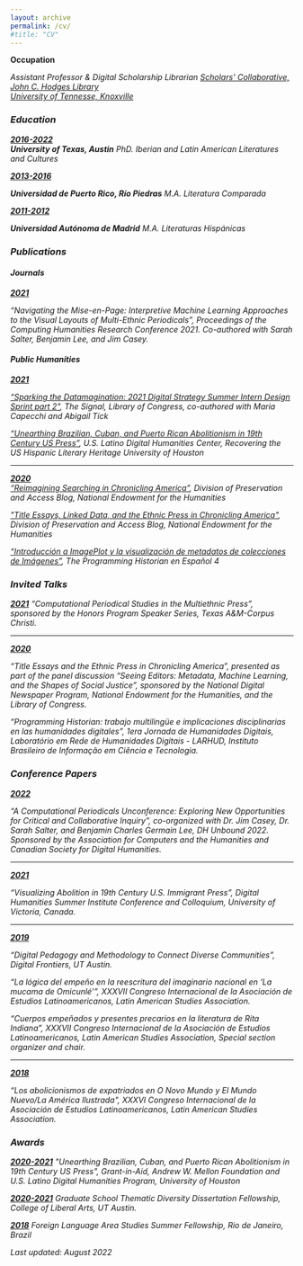```yaml
---
layout: archive
permalink: /cv/
#title: "CV"
---
```


__Occupation__

<em>Assistant Professor & Digital Scholarship Librarian<em>
<a href="https://www.lib.utk.edu/scholar">Scholars' Collaborative, <br>John C. Hodges Library<br> University of Tennesse, Knoxville</a> 


### Education

<ins>**2016-2022**</ins><br>__University of Texas, Austin__ PhD. Iberian and Latin American Literatures and Cultures

<ins>**2013-2016**</ins>

__Universidad de Puerto Rico, Río Piedras__
M.A. Literatura Comparada

<ins>**2011-2012**</ins>

__Universidad Autónoma de Madrid__
M.A. Literaturas Hispánicas 

### Publications

<!-- A list is also available [online](https://scholar.google.co.uk/citations?user=LTOTl0YAAAAJ) -->
#### *Journals*

<ins>**2021**</ins>

“Navigating the Mise-en-Page: Interpretive Machine Learning Approaches to the Visual Layouts of Multi-Ethnic Periodicals”, <em>Proceedings of the Computing Humanities Research Conference 2021<em>. Co-authored with Sarah Salter, Benjamin Lee, and Jim Casey. 

#### _Public Humanities_

<ins>**2021**</ins> 

<a href="https://blogs.loc.gov/thesignal/2021/08/sparking-the-datamagination-2021-digital-strategy-summer-intern-design-sprint-part-ii/" target="_blank"> “Sparking the Datamagination: 2021 Digital Strategy Summer Intern Design Sprint part 2"</a>, <em>The Signal</em>, Library of Congress, co-authored with Maria Capecchi and Abigail Tick	

<a href="https://youtu.be/6pCi0tjRv6Y" target="_blank">“Unearthing Brazilian, Cuban, and Puerto Rican Abolitionism in 19th Century US Press”</a>, U.S. Latino Digital Humanities Center, Recovering the US Hispanic Literary Heritage University of Houston

---
<ins>**2020**</ins>		
<a href="https://www.neh.gov/blog/reimagining-searching-chronicling-america" target="_blank">“Reimagining Searching in Chronicling America”</a>, _Division of Preservation and Access Blog_, National Endowment for the Humanities

<a href="https://www.neh.gov/blog/title-essays-linked-data-and-ethnic-press-chronicling-america" target="_blank"> "Title Essays, Linked Data, and the Ethnic Press in Chronicling America"</a>, _Division of Preservation and Access Blog_, National Endowment for the Humanities

<a href="https://doi.org/10.46430/phes0046" target="_blank"> “Introducción a ImagePlot y la visualización de metadatos de colecciones de Imágenes”</a>, _The Programming Historian en Español 4_


### Invited Talks

<ins>**2021**</ins>	
“Computational Periodical Studies in the Multiethnic Press”, sponsored by the Honors Program Speaker Series, Texas A&M-Corpus Christi.

---
<ins>**2020**</ins>

“Title Essays and the Ethnic Press in Chronicling America”, presented as part of the panel discussion “Seeing Editors: Metadata, Machine Learning, and the Shapes of Social Justice”, sponsored by the National Digital Newspaper Program, National Endowment for the Humanities, and the Library of Congress. 

“Programming Historian: trabajo multilingüe e implicaciones disciplinarias en las humanidades digitales”, <em>1era Jornada de Humanidades Digitais<em>, Laboratório em Rede de Humanidades Digitais - LARHUD, Instituto Brasileiro de Informação em Ciência e Tecnologia.

### Conference Papers

<ins>**2022**</ins>	

“A Computational Periodicals Unconference: Exploring New Opportunities for Critical and Collaborative Inquiry”, co-organized with Dr. Jim Casey, Dr. Sarah Salter, and Benjamin Charles Germain Lee, DH Unbound 2022. Sponsored by the Association for Computers and the Humanities and Canadian Society for Digital Humanities.

---
<ins>**2021**</ins>

“Visualizing Abolition in 19th Century U.S. Immigrant Press”, Digital Humanities Summer Institute Conference and Colloquium, University of Victoria, Canada.

---
<ins>**2019**</ins>

“Digital Pedagogy and Methodology to Connect Diverse Communities”, Digital Frontiers, UT Austin.

“La lógica del empeño en la reescritura del imaginario nacional en ‘La mucama de Omicunlé’”, <em>XXXVII Congreso Internacional de la Asociación de Estudios Latinoamericanos, Latin American Studies Association<em>. 

“Cuerpos empeñados y presentes precarios en la literatura de Rita Indiana”, <em>XXXVII Congreso Internacional de la Asociación de Estudios Latinoamericanos, Latin American Studies Association<em>, Special section organizer and chair.

---
<ins>**2018**</ins>

“Los abolicionismos de expatriados en O Novo Mundo y El Mundo Nuevo/La América Ilustrada", <em>XXXVI Congreso Internacional de la Asociación de Estudios Latinoamericanos, Latin American Studies Association<em>. 

### Awards

<ins>**2020-2021**</ins>
"Unearthing Brazilian, Cuban, and Puerto Rican Abolitionism in 19th Century US Press", Grant-in-Aid, Andrew W. Mellon Foundation and U.S. Latino Digital Humanities Program, University of Houston

<ins>**2020-2021**</ins>
Graduate School Thematic Diversity Dissertation Fellowship, 
College of Liberal Arts, UT Austin.

<ins>**2018**</ins>
Foreign Language Area Studies Summer Fellowship, Rio de Janeiro, Brazil
<!-- ### Footer-->
Last updated: August 2022



